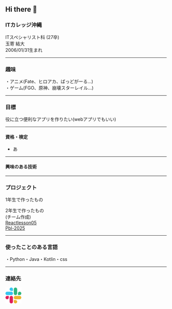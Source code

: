 ## Hi there 👋

### ITカレッジ沖縄  
ITスペシャリスト科  (27卒)  
玉寄 結大  
2006/01/31生まれ  
***

### 趣味  
・アニメ(Fate、ヒロアカ、ばっどがーる...)  
・ゲーム(FGO、原神、崩壊スターレイル...)  
*****

### 目標  
役に立つ便利なアプリを作りたい(webアプリでもいい)  
*****

#### 資格・検定  
* あ
*****

#### 興味のある技術  

*****

### プロジェクト  
1年生で作ったもの  

2年生で作ったもの  
(チーム作成)  
[Reactlesson05](https://github.com/itc-s24017/ReactLesson05)  
[Pbl-2025](https://github.com/itc-s24017/Pbl-2025)  
*****

### 使ったことのある言語  
・Python・Java・Kotlin・css  
*****

### 連絡先  
<a href="https://app.slack.com/client/T09C053QQ/D06SZB0HL3W">
    <img src="./picture/Slack_icon_2019.svg.png" alt="Slack" width="50">
</a>




<!--
**itc-s24017/itc-s24017** is a ✨ _special_ ✨ repository because its `README.md` (this file) appears on your GitHub profile.

Here are some ideas to get you started:

- 🔭 I’m currently working on ...
- 🌱 I’m currently learning ...
- 👯 I’m looking to collaborate on ...
- 🤔 I’m looking for help with ...
- 💬 Ask me about ...
- 📫 How to reach me: ...
- 😄 Pronouns: ...
- ⚡ Fun fact: ...
-->
